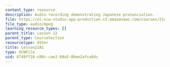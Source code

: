 ```yaml
---
content_type: resource
description: Audio recording demonstrating Japanese pronunciation.
file: https://ol-ocw-studio-app-production.s3.amazonaws.com/courses/21g-504-japanese-iv-spring-2009/8749ff16c00ccae289a50bee2afca84c_Lesson22A1.mp3
file_type: audio/mpeg
learning_resource_types: []
parent_title: Lesson 22
parent_type: CourseSection
resourcetype: Other
title: Lesson22A1
type: OCWFile
uid: 8749ff16-c00c-cae2-89a5-0bee2afca84c
---
```


